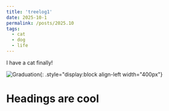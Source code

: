 ```yaml
---
title: 'treelog1'
date: 2025-10-1
permalink: /posts/2025.10
tags:
  - cat
  - dog
  - life
---
```


I have a cat finally!

![Graduation](https://rengshu-li.github.io/academicpages/images/cau-graduation.png){: .style="display:block align-left width="400px"}

Headings are cool
======
